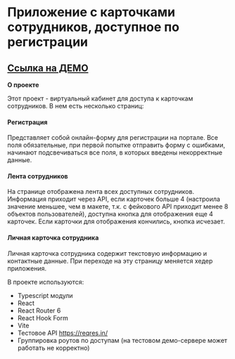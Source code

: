 # Приложение с карточками сотрудников, доступное по регистрации

## [Ссылка на ДЕМО](antipoff-test-silk.vercel.app)

**О проекте**

Этот проект - виртуальный кабинет для доступа к карточкам сотрудников.
В нем есть несколько страниц:
#### Регистрация
Представляет собой онлайн-форму для регистрации на портале. Все поля обязательные, при первой попытке отправить форму с ошибками, начинают подсвечиваться все поля, в которых введены некорректные данные.
#### Лента сотрудников
На странице отображена лента всех доступных сотрудников. Информация приходит через API, если карточек больше 4 (настроила значение меньшее, чем в макете, т.к. с фейкового API приходит менее 8 объектов пользователей), доступна кнопка для отображения еще 4 карточек. Если карточки для отображения кончились, кнопка исчезает. 
#### Личная карточка сотрудника
Личная карточка сотрудника содержит текстовую информацию и контактные данные. При переходе на эту страницу меняется хедер приложения.

В проекте используются:
- Typescript модули
- React
- React Router 6
- React Hook Form
- Vite
- Тестовое API https://reqres.in/
- Группировка роутов по доступам (на тестовом демо-сервере может работать не корректно)


